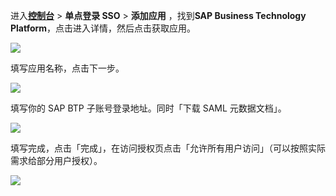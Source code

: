 <IntegrationDetailCard :title="`在 ${$localeConfig.brandName} 中创建应用`">

进入[**控制台**](https://console.genauth.ai) > **单点登录 SSO** > **添加应用** ，找到**SAP Business Technology Platform**，点击进入详情，然后点击获取应用。

![](~@imagesZhCn/integration/sap-btp/1-1.png)

填写应用名称，点击下一步。

![](~@imagesZhCn/integration/sap-btp/1-2.png)

填写你的 SAP BTP 子账号登录地址。同时「下载 SAML 元数据文档」。

![](~@imagesZhCn/integration/sap-btp/1-3.png)

填写完成，点击「完成」，在访问授权页点击「允许所有用户访问」（可以按照实际需求给部分用户授权）。

![](~@imagesZhCn/integration/sap-btp/1-4.png)

</IntegrationDetailCard>
